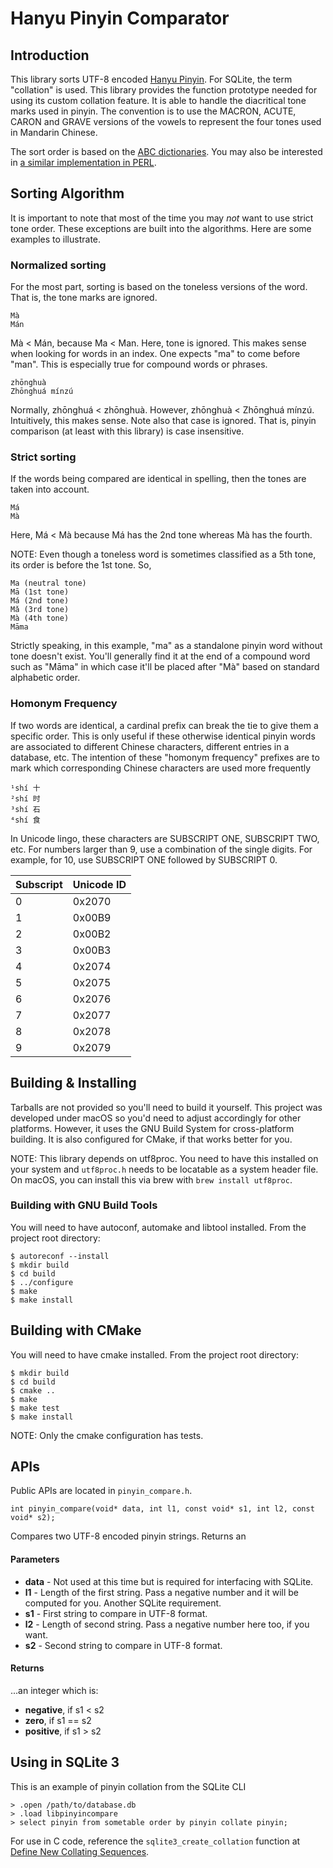 # Hanyu Pinyin Comparator
## Introduction
This library sorts UTF-8 encoded [Hanyu Pinyin](https://en.wikipedia.org/wiki/Pinyin). For SQLite, the term "collation" is used. This library provides the function prototype needed for using its custom collation feature. It is able to handle the diacritical tone marks used in pinyin. The convention is to use the MACRON, ACUTE, CARON and GRAVE versions of the vowels to represent the four tones used in Mandarin Chinese.

The sort order is based on the [ABC dictionaries](http://wenlin.com/abc). You may also be interested in [a similar implementation in PERL](http://wenlin.com/pysort.htm).

## Sorting Algorithm
It is important to note that most of the time you may _not_ want to use strict tone order. These exceptions are built into the algorithms. Here are some examples to illustrate.

### Normalized sorting
For the most part, sorting is based on the toneless versions of the word. That is, the tone marks are ignored.

    Mà
    Mán

Mà < Mán, because Ma < Man. Here, tone is ignored. This makes sense when looking for words in an index. One expects "ma" to come before "man". This is especially true for compound words or phrases.

    zhōnghuà
    Zhōnghuá mínzú

Normally, zhōnghuá < zhōnghuà. However, zhōnghuà < Zhōnghuá mínzú. Intuitively, this makes sense. Note also that case is ignored. That is, pinyin comparison (at least with this library) is case insensitive.

### Strict sorting
If the words being compared are identical in spelling, then the tones are taken into account.

    Má
    Mà

Here, Má < Mà because Má has the 2nd tone whereas Mà has the fourth.

NOTE: Even though a toneless word is sometimes classified as a 5th tone, its order is before the 1st tone. So,

    Ma (neutral tone)
    Mā (1st tone)
    Má (2nd tone)
    Mǎ (3rd tone)
    Mà (4th tone)
    Māma

Strictly speaking, in this example, "ma" as a standalone pinyin word without tone doesn't exist. You'll generally find it at the end of a compound word such as "Māma" in which case it'll be placed after "Mà" based on standard alphabetic order.

### Homonym Frequency
If two words are identical, a cardinal prefix can break the tie to give them a specific order. This is only useful if these otherwise identical pinyin words are associated to different Chinese characters, different entries in a database, etc. The intention of these "homonym frequency" prefixes are to mark which corresponding Chinese characters are used more frequently

    ¹shí 十
    ²shí 时
    ³shí 石
    ⁴shí 食

In Unicode lingo, these characters are SUBSCRIPT ONE, SUBSCRIPT TWO, etc. For numbers larger than 9, use a combination of the single digits. For example, for 10, use SUBSCRIPT ONE followed by SUBSCRIPT 0.

Subscript | Unicode ID
---|---
0|0x2070
1|0x00B9
2|0x00B2
3|0x00B3
4|0x2074
5|0x2075
6|0x2076
7|0x2077
8|0x2078
9|0x2079

## Building & Installing
Tarballs are not provided so you'll need to build it yourself. This project was developed under macOS so you'd need to adjust accordingly for other platforms. However, it uses the GNU Build System for cross-platform building. It is also configured for CMake, if that works better for you.

NOTE: This library depends on utf8proc. You need to have this installed on your system and `utf8proc.h` needs to be locatable as a system header file. On macOS, you can install this via brew with `brew install utf8proc`.

### Building with GNU Build Tools
You will need to have autoconf, automake and libtool installed. From the project root directory:

```
$ autoreconf --install
$ mkdir build
$ cd build
$ ../configure
$ make
$ make install
```

## Building with CMake
You will need to have cmake installed. From the project root directory:

```
$ mkdir build
$ cd build
$ cmake ..
$ make
$ make test
$ make install
```

NOTE: Only the cmake configuration has tests.

## APIs

Public APIs are located in `pinyin_compare.h`.

    int pinyin_compare(void* data, int l1, const void* s1, int l2, const void* s2);

Compares two UTF-8 encoded pinyin strings. Returns an
#### Parameters
- **data** - Not used at this time but is required for interfacing with SQLite.
- **l1** - Length of the first string. Pass a negative number and it will be computed for you. Another SQLite requirement.
- **s1** - First string to compare in UTF-8 format.
- **l2** - Length of second string. Pass a negative number here too, if you want.
- **s2** - Second string to compare in UTF-8 format.

#### Returns
...an integer which is:
- **negative**, if s1 < s2
- **zero**, if s1 == s2
- **positive**, if s1 > s2

## Using in SQLite 3
This is an example of pinyin collation from the SQLite CLI

```
> .open /path/to/database.db
> .load libpinyincompare
> select pinyin from sometable order by pinyin collate pinyin;
```

For use in C code, reference the `sqlite3_create_collation` function at [Define New Collating Sequences](https://www.sqlite.org/c3ref/create_collation.html).
